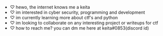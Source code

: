 - ♡ hewo, the internet knows me a keita 
- ♡ im interested in cyber security, programming and development
- ♡ im currently learning more about ctf's and python
- ♡ im looking to collaborate on any interesting project or writeups for ctf 
- ♡ how to reach me? you can dm me here at keita#0853(discord id)

<!---
lilprxz/lilprxz is a ✨ special ✨ repository because its `README.md` (this file) appears on your GitHub profile.
You can click the Preview link to take a look at your changes.
--->
